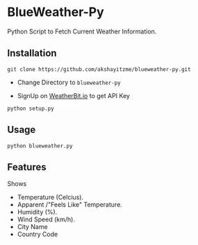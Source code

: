 # BlueWeather-Py

Python Script to Fetch Current Weather Information.


## Installation
```
git clone https://github.com/akshayitzme/blueweather-py.git
```
- Change Directory to `blueweather-py`

- SignUp on [WeatherBit.io](https://www.weatherbit.io/account/create) to get API Key
```
python setup.py
```
## Usage
```
python blueweather.py
```
## Features
Shows
* Temperature (Celcius).
* Apparent /"Feels Like" Temperature.
* Humidity (%).
* Wind Speed (km/h).
* City Name
* Country Code
